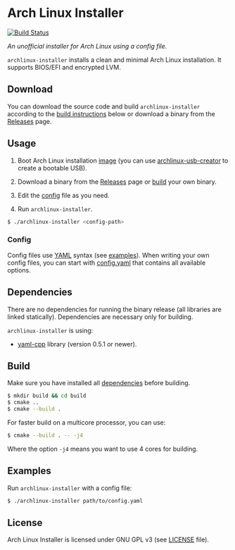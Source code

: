 # Arch Linux Installer
[![Build Status](https://travis-ci.org/branoholy/archlinux-installer.svg?branch=master)](https://travis-ci.org/branoholy/archlinux-installer)

*An unofficial installer for Arch Linux using a config file.*

`archlinux-installer` installs a clean and minimal Arch Linux installation. It 
supports BIOS/EFI and encrypted LVM.

## Download
You can download the source code and build `archlinux-installer` according to 
the [build instructions](#build) below or download a binary from the 
[Releases](https://github.com/branoholy/archlinux-installer/releases) page.

## Usage
1. Boot Arch Linux installation [image](https://www.archlinux.org/download/) 
(you can use [archlinux-usb-creator](https://github.com/branoholy/archlinux-usb-creator) 
to create a bootable USB).

2. Download a binary from the [Releases](https://github.com/branoholy/archlinux-installer/releases) 
page or [build](#build) your own binary.

3. Edit the [config](#config) file as you need.

4. Run `archlinux-installer`.

```bash
$ ./archlinux-installer <config-path>
```

### Config
Config files use [YAML](http://yaml.org/) syntax (see [examples](https://github.com/branoholy/archlinux-installer/tree/master/examples)). 
When writing your own config files, you can start with 
[config.yaml](https://github.com/branoholy/archlinux-installer/blob/master/examples/config.yaml) 
that contains all available options.

## Dependencies
There are no dependencies for running the binary release (all libraries are 
linked statically). Dependencies are necessary only for building.

`archlinux-installer` is using:

* [yaml-cpp](https://github.com/jbeder/yaml-cpp) 
library (version 0.5.1 or newer).

## Build
Make sure you have installed all [dependencies](#dependencies) before building.

```bash
$ mkdir build && cd build
$ cmake ..
$ cmake --build .
```

For faster build on a multicore processor, you can use:

```bash
$ cmake --build . -- -j4
```

Where the option `-j4` means you want to use 4 cores for building.

## Examples
Run `archlinux-installer` with a config file:
```bash
$ ./archlinux-installer path/to/config.yaml
```

## License
Arch Linux Installer is licensed under GNU GPL v3 (see 
[LICENSE](https://github.com/branoholy/archlinux-installer/blob/master/LICENSE) 
file).

